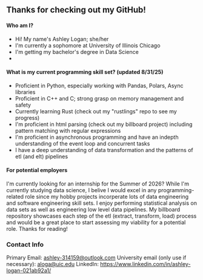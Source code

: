 ## Thanks for checking out my GitHub!


#### Who am I?
- Hi! My name's Ashley Logan; she/her
- I'm currently a sophomore at University of Illinois Chicago
- I'm getting my bachelor's degree in Data Science
- 
#### What is my current programming skill set? (updated 8/31/25)
- Proficient in Python, especially working with Pandas, Polars, Async libraries
- Proficient in C++ and C; strong grasp on memory management and safety
- Currently learning Rust (check out my "rustlings" repo to see my progress)
- I'm proficient in html parsing (check out my billboard project) including pattern matching with regular expressions
- I'm proficient in asynchronous programming and have an indepth understanding of the event loop and concurrent tasks
- I have a deep understanding of data transformation and the patterns of etl (and elt) pipelines

#### For potential employers
I'm currently looking for an internship for the Summer of 2026? While I'm currently studying data science, I belive I would excel in any programming-related role since my hobby projects incorperate lots of data engineering and software engineering skill sets. I enjoy performing statistical analysis on data sets as well as engineering low level data pipelines. My billboard repository showcases each step of the etl (extract, transform, load) process and would be a great place to start assessing my viability for a potential role. Thanks for reading!

### Contact Info
Primary Email: ashley-314159@outlook.com
University email (only use if necessary): aloga@uic.edu
LinkedIn: https://www.linkedin.com/in/ashley-logan-021ab92a1/

